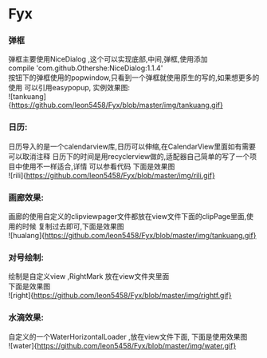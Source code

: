 # Fyx  
### 弹框  
弹框主要使用NiceDialog ,这个可以实现底部,中间,弹框,使用添加  
compile 'com.github.Othershe:NiceDialog:1.1.4'  
按钮下的弹框使用的popwindow,只看到一个弹框就使用原生的写的,如果想更多的使用
可以引用easypopup,
实例效果图:  
![tankuang]{https://github.com/leon5458/Fyx/blob/master/img/tankuang.gif}    


### 日历:   
日历导入的是一个calendarview库,日历可以伸缩,在CalendarView里面如有需要可以取消注释
日历下的时间是用recyclerview做的,适配器自己简单的写了一个项目中使用不一样适合,详情
可以参看代码 下面是效果图    
![rili]{https://github.com/leon5458/Fyx/blob/master/img/rili.gif}  


### 画廊效果: 
 画廊的使用自定义的clipviewpager文件都放在view文件下面的clipPage里面,使用的时候
 复制过去即可,下面是效果图    
 ![hualang]{https://github.com/leon5458/Fyx/blob/master/img/tankuang.gif}  
 

### 对号绘制:          
绘制是自定义view ,RightMark 放在view文件夹里面  
下面是效果图   
![right]{https://github.com/leon5458/Fyx/blob/master/img/rightf.gif}  

 
### 水滴效果:
自定义的一个WaterHorizontalLoader ,放在view文件下面,
下面是使用效果图  
![water]{https://github.com/leon5458/Fyx/blob/master/img/water.gif}  

 
 
 
 
 

 
 





